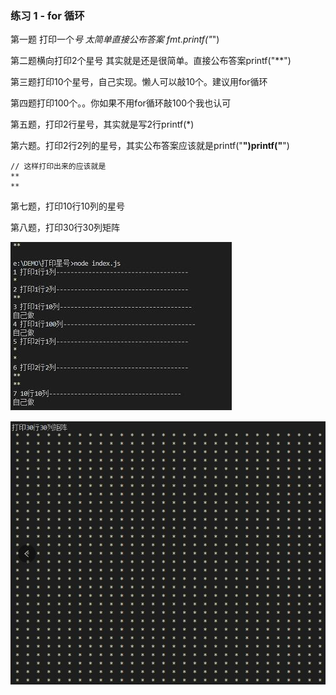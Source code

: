 
### 练习 1 - for 循环

第一题 打印一个*号 太简单直接公布答案 fmt.printf("*")

第二题横向打印2个星号 其实就是还是很简单。直接公布答案printf("**")

第三题打印10个星号，自己实现。懒人可以敲10个。建议用for循环

第四题打印100个。。你如果不用for循环敲100个我也认可

第五题，打印2行星号，其实就是写2行printf(*)


第六题。打印2行2列的星号，其实公布答案应该就是printf("**")printf("**")

```
// 这样打印出来的应该就是
**
**
```

第七题，打印10行10列的星号

第八题，打印30行30列矩阵

![](./images/lx1.jpg)

![](./images/lx1a.jpg)